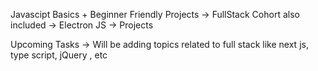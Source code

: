 Javascipt Basics + Beginner Friendly Projects
-> FullStack Cohort also included
-> Electron JS 
-> Projects

Upcoming Tasks -> Will be adding topics related to full stack like next js, type script, jQuery , etc
